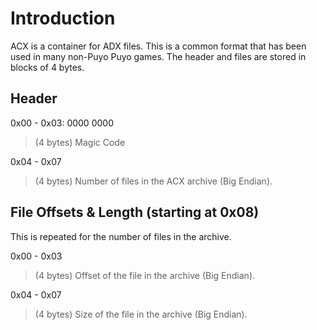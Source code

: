 # Introduction #

ACX is a container for ADX files. This is a common format that has been used in many non-Puyo Puyo games. The header and files are stored in blocks of 4 bytes.


## Header ##
0x00 - 0x03: 0000 0000
> (4 bytes) Magic Code

0x04 - 0x07
> (4 bytes) Number of files in the ACX archive (Big Endian).

## File Offsets & Length (starting at 0x08) ##
This is repeated for the number of files in the archive.

0x00 - 0x03
> (4 bytes) Offset of the file in the archive (Big Endian).

0x04 - 0x07
> (4 bytes) Size of the file in the archive (Big Endian).